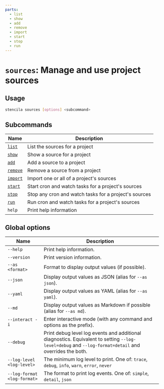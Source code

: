 ```yaml
---
parts:
  - list
  - show
  - add
  - remove
  - import
  - start
  - stop
  - run
---
```



<!-- Generated from doc comments in Rust. Do not edit. -->

# `sources`: Manage and use project sources

## Usage

```sh
stencila sources [options] <subcommand>
```



## Subcommands

| Name | Description |
| --- | --- |
| [`list`](list.md) | List the sources for a project |
| [`show`](show.md) | Show a source for a project |
| [`add`](add.md) | Add a source to a project |
| [`remove`](remove.md) | Remove a source from a project |
| [`import`](import.md) | Import one or all of a project's sources |
| [`start`](start.md) | Start cron and watch tasks for a project's sources |
| [`stop`](stop.md) | Stop any cron and watch tasks for a project's sources |
| [`run`](run.md) | Run cron and watch tasks for a project's sources |
| `help` | Print help information |



## Global options

| Name | Description |
| --- | --- |
| `--help` | Print help information. |
| `--version` | Print version information. |
| `--as <format>` | Format to display output values (if possible). |
| `--json` | Display output values as JSON (alias for `--as json`). |
| `--yaml` | Display output values as YAML (alias for `--as yaml`). |
| `--md` | Display output values as Markdown if possible (alias for `--as md`). |
| `--interact -i` | Enter interactive mode (with any command and options as the prefix). |
| `--debug` | Print debug level log events and additional diagnostics. Equivalent to setting `--log-level=debug` and `--log-format=detail` and overrides the both. |
| `--log-level <log-level>` | The minimum log level to print. One of: `trace`, `debug`, `info`, `warn`, `error`, `never` |
| `--log-format <log-format>` | The format to print log events. One of: `simple`, `detail`, `json` |